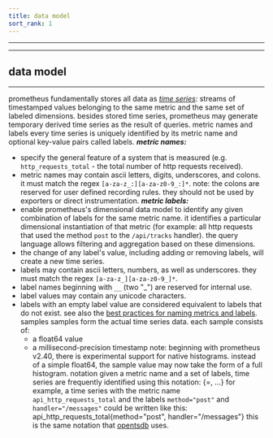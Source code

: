 ```yaml
---
title: data model
sort_rank: 1
---
```

---
---
data model
---
---
prometheus fundamentally stores all data as [_time
series_](_series): streams of timestamped
values belonging to the same metric and the same set of labeled dimensions.
besides stored time series, prometheus may generate temporary derived time series
as the result of queries.
metric names and labels
every time series is uniquely identified by its metric name and optional key-value pairs called labels.
***metric names:***
 * specify the general feature of a system that is measured (e.g. `http_requests_total` - the total number of http requests received). 
 * metric names may contain ascii letters, digits, underscores, and colons. it must match the regex `[a-za-z_:][a-za-z0-9_:]*`.
note: the colons are reserved for user defined recording rules. they should not be used by exporters or direct instrumentation.
***metric labels:***
 * enable prometheus's dimensional data model to identify any given combination of labels for the same metric name. it identifies a particular dimensional instantiation of that metric (for example: all http requests that used the method `post` to the `/api/tracks` handler). the query language allows filtering and aggregation based on these dimensions. 
 * the change of any label's value, including adding or removing labels, will create a new time series.
 * labels may contain ascii letters, numbers, as well as underscores. they must match the regex `[a-za-z_][a-za-z0-9_]*`. 
 * label names beginning with `__` (two "_") are reserved for internal use.
 * label values may contain any unicode characters.
 * labels with an empty label value are considered equivalent to labels that do not exist.
see also the [best practices for naming metrics and labels](/docs/practices/naming/).
samples
samples form the actual time series data. each sample consists of:
   * a float64 value
   * a millisecond-precision timestamp
note: beginning with prometheus v2.40, there is experimental support for native
histograms. instead of a simple float64, the sample value may now take the form
of a full histogram.
notation
given a metric name and a set of labels, time series are frequently identified
using this notation:
    <metric name>{<label name>=<label value>, ...}
for example, a time series with the metric name `api_http_requests_total` and
the labels `method="post"` and `handler="/messages"` could be written like
this:
    api_http_requests_total{method="post", handler="/messages"}
this is the same notation that [opentsdb]() uses.